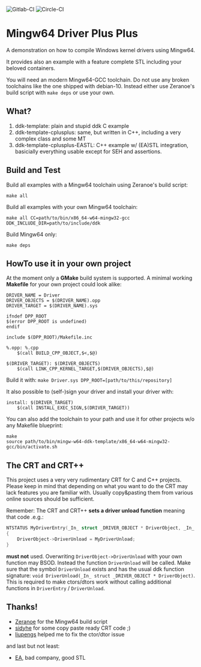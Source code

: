 ![Gitlab-CI](https://gitlab.com/lnslbrty/mingw-w64-ddk-template/badges/master/pipeline.svg "Gitlab-CI: master branch")
![Circle-CI](https://circleci.com/gh/lnslbrty/mingw-w64-ddk-template.svg?style=shield "Circle-CI")

# Mingw64 Driver Plus Plus

A demonstration on how to compile Windows kernel drivers using Mingw64.

It provides also an example with a feature complete STL including your
beloved containers.

You will need an modern Mingw64-GCC toolchain.
Do not use any broken toolchains like the one shipped with debian-10.
Instead either use Zeranoe's build script with `make deps` or use your own.

## What?

1. ddk-template: plain and stupid ddk C example
2. ddk-template-cplusplus: same, but written in C++, including a very complex class and some MT
3. ddk-template-cplusplus-EASTL: C++ example w/ (EA)STL integration, basicially everything usable except for SEH and assertions.

## Build and Test

Build all examples with a Mingw64 toolchain using Zeranoe's build script:

``
make all
``

Build all examples with your own Mingw64 toolchain:

``
make all CC=path/to/bin/x86_64-w64-mingw32-gcc DDK_INCLUDE_DIR=path/to/include/ddk
``

Build Mingw64 only:

``
make deps
``

## HowTo use it in your own project

At the moment only a **GMake** build system is supported.
A minimal working **Makefile** for your own project could look alike:

```make
DRIVER_NAME = Driver
DRIVER_OBJECTS = $(DRIVER_NAME).opp
DRIVER_TARGET = $(DRIVER_NAME).sys

ifndef DPP_ROOT
$(error DPP_ROOT is undefined)
endif

include $(DPP_ROOT)/Makefile.inc

%.opp: %.cpp
	$(call BUILD_CPP_OBJECT,$<,$@)

$(DRIVER_TARGET): $(DRIVER_OBJECTS)
	$(call LINK_CPP_KERNEL_TARGET,$(DRIVER_OBJECTS),$@)
```

Build it with: `make Driver.sys DPP_ROOT=[path/to/this/repository]`

It also possible to (self-)sign your driver and install your driver with:

```make
install: $(DRIVER_TARGET)
    $(call INSTALL_EXEC_SIGN,$(DRIVER_TARGET))
```

You can also add the toolchain to your path and use it for other projects w/o any Makefile blueprint:

```
make
source path/to/bin/mingw-w64-ddk-template/x86_64-w64-mingw32-gcc/bin/activate.sh
```

## The CRT and CRT++

This project uses a very very rudimentary CRT for C and C++ projects.
Please keep in mind that depending on what you want to do the CRT may lack features you are familiar with.
Usually copy&pasting them from various online sources should be sufficient.

Remember: The CRT and CRT++ **sets a driver unload function** meaning that code .e.g.:

```C
NTSTATUS MyDriverEntry(_In_ struct _DRIVER_OBJECT * DriverObject, _In_ PUNICODE_STRING RegistryPath)
{
    DriverObject->DriverUnload = MyDriverUnload;
}
```

**must not** used. Overwriting `DriverObject->DriverUnload` with your own function may BSOD.
Instead the function `DriverUnload` will be called.
Make sure that the symbol `DriverUnload` exists and has the usual ddk function signature:
`void DriverUnload(_In_ struct _DRIVER_OBJECT * DriverObject)`.
This is required to make ctors/dtors work without calling additional functions in `DriverEntry` / `DriverUnload`.

## Thanks!

- [Zeranoe](https://github.com/Zeranoe/mingw-w64-build) for the Mingw64 build script
- [sidyhe](https://github.com/sidyhe/dxx) for some copy paste ready CRT code ;)
- [liupengs](https://github.com/liupengs/Mini-CRT) helped me to fix the ctor/dtor issue

and last but not least:

- [EA](https://github.com/electronicarts/EASTL), bad company, good STL

